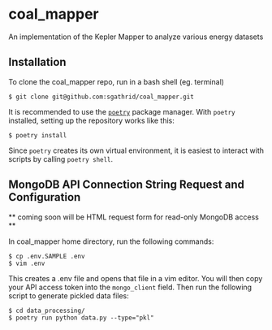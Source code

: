 # coal_mapper
An implementation of the Kepler Mapper to analyze various energy datasets



## Installation

To clone the coal_mapper repo, run in a bash shell (eg. terminal)

```
$ git clone git@github.com:sgathrid/coal_mapper.git
```

It is recommended to use the [`poetry`](https://python-poetry.org) package
manager. With `poetry` installed, setting up the repository works like
this:

```
$ poetry install
```

Since `poetry` creates its own virtual environment, it is easiest to
interact with scripts by calling `poetry shell`.


## MongoDB API Connection String Request and Configuration

** coming soon will be HTML request form for read-only MongoDB access **

In coal_mapper home directory, run the following commands:

```
$ cp .env.SAMPLE .env
$ vim .env
```
This creates a .env file and opens that file in a vim editor. You will then copy your API access token into the `mongo_client` field.
Then run the following script to generate pickled data files:

```
$ cd data_processing/ 
$ poetry run python data.py --type="pkl"
```

